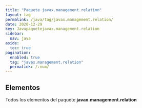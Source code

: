 ```yaml
---
title: "Paquete javax.management.relation"
layout: tag
permalink: /java/tag/javax.management.relation/
date: 2020-12-29
key: Javapaquetejavax.management.relation
sidebar: 
  nav: java
aside: 
  toc: true
pagination: 
  enabled: true
  tag: "javax.management.relation"
  permalink: /:num/
---
```


<h2>Elementos</h2>
Todos los elementos del paquete <strong>javax.management.relation</strong>
